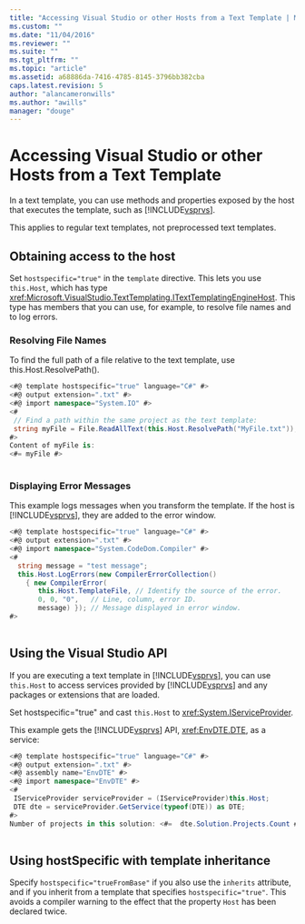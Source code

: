 ```yaml
---
title: "Accessing Visual Studio or other Hosts from a Text Template | Microsoft Docs"
ms.custom: ""
ms.date: "11/04/2016"
ms.reviewer: ""
ms.suite: ""
ms.tgt_pltfrm: ""
ms.topic: "article"
ms.assetid: a68886da-7416-4785-8145-3796bb382cba
caps.latest.revision: 5
author: "alancameronwills"
ms.author: "awills"
manager: "douge"
---
```

# Accessing Visual Studio or other Hosts from a Text Template
In a text template, you can use methods and properties exposed by the host that executes the template, such as [!INCLUDE[vsprvs](../code-quality/includes/vsprvs_md.md)].  
  
 This applies to regular text templates, not preprocessed text templates.  
  
## Obtaining access to the host  
 Set `hostspecific="true"` in the `template` directive. This lets you use  `this.Host`, which has type <xref:Microsoft.VisualStudio.TextTemplating.ITextTemplatingEngineHost>. This type has members that you can use, for example, to resolve file names and to log errors.  
  
### Resolving File Names  
 To find the full path of a file relative to the text template, use this.Host.ResolvePath().  
  
```csharp  
<#@ template hostspecific="true" language="C#" #>  
<#@ output extension=".txt" #>  
<#@ import namespace="System.IO" #>  
<#  
 // Find a path within the same project as the text template:  
 string myFile = File.ReadAllText(this.Host.ResolvePath("MyFile.txt"));  
#>  
Content of myFile is:  
<#= myFile #>  
  
```  
  
### Displaying Error Messages  
 This example logs messages when you transform the template. If the host is [!INCLUDE[vsprvs](../code-quality/includes/vsprvs_md.md)], they are added to the error window.  
  
```csharp  
<#@ template hostspecific="true" language="C#" #>  
<#@ output extension=".txt" #>  
<#@ import namespace="System.CodeDom.Compiler" #>  
<#  
  string message = "test message";  
  this.Host.LogErrors(new CompilerErrorCollection()   
    { new CompilerError(  
       this.Host.TemplateFile, // Identify the source of the error.  
       0, 0, "0",   // Line, column, error ID.  
       message) }); // Message displayed in error window.  
#>  
  
```  
  
## Using the Visual Studio API  
 If you are executing a text template in [!INCLUDE[vsprvs](../code-quality/includes/vsprvs_md.md)], you can use `this.Host` to access services provided by [!INCLUDE[vsprvs](../code-quality/includes/vsprvs_md.md)] and any packages or extensions that are loaded.  
  
 Set hostspecific="true" and cast `this.Host` to <xref:System.IServiceProvider>.  
  
 This example gets the [!INCLUDE[vsprvs](../code-quality/includes/vsprvs_md.md)] API, <xref:EnvDTE.DTE>, as a service:  
  
```csharp  
<#@ template hostspecific="true" language="C#" #>  
<#@ output extension=".txt" #>  
<#@ assembly name="EnvDTE" #>  
<#@ import namespace="EnvDTE" #>  
<#   
 IServiceProvider serviceProvider = (IServiceProvider)this.Host;  
 DTE dte = serviceProvider.GetService(typeof(DTE)) as DTE;    
#>  
Number of projects in this solution: <#=  dte.Solution.Projects.Count #>  
  
```  
  
## Using hostSpecific with template inheritance  
 Specify `hostspecific="trueFromBase"` if you also use the `inherits` attribute, and if you inherit from a template that specifies `hostspecific="true"`. This avoids a compiler warning to the effect that the property `Host` has been declared twice.